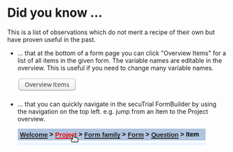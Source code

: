 # Did you know ...

This is a list of observations which do not merit a recipe of their own but have proven useful in the past.

- ... that at the bottom of a form page you can click "Overview Items" for a list of all items in the given form. 
      The variable names are editable in the overview. This is useful if you need to change many variable names.
      
  ![overview_items](fig/overview_items.png "overview_items")

- ...  that you can quickly navigate in the secuTrial FormBuilder by using the navigation on the top left. e.g. jump from an Item to the Project overview.

  ![navigation](fig/navigation.png "navigation")
